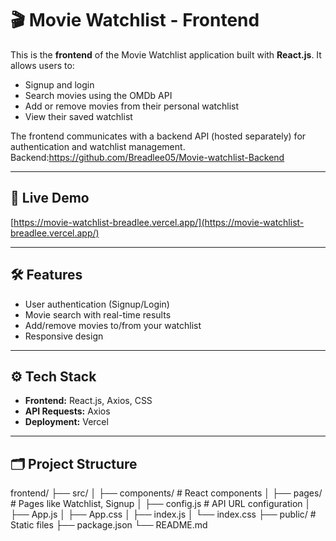# 🎬 Movie Watchlist - Frontend

This is the **frontend** of the Movie Watchlist application built with **React.js**. It allows users to:

- Signup and login
- Search movies using the OMDb API
- Add or remove movies from their personal watchlist
- View their saved watchlist

The frontend communicates with a backend API (hosted separately) for authentication and watchlist management.
Backend:https://github.com/Breadlee05/Movie-watchlist-Backend

---

## 🔗 Live Demo

[https://movie-watchlist-breadlee.vercel.app/](https://movie-watchlist-breadlee.vercel.app/)

---

## 🛠 Features

- User authentication (Signup/Login)
- Movie search with real-time results
- Add/remove movies to/from your watchlist
- Responsive design

---

## ⚙️ Tech Stack

- **Frontend:** React.js, Axios, CSS
- **API Requests:** Axios
- **Deployment:** Vercel

---

## 🗂 Project Structure

frontend/
├── src/
│ ├── components/ # React components
│ ├── pages/ # Pages like Watchlist, Signup
│ ├── config.js # API URL configuration
│ ├── App.js
│ ├── App.css
│ ├── index.js
│ └── index.css
├── public/ # Static files
├── package.json
└── README.md
